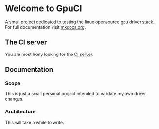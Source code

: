 # Welcome to GpuCI

A small project dedicated to testing the linux opensource gpu driver stack.
For full documentation visit [mkdocs.org](http://mkdocs.org).

## The CI server

You are most likely looking for the [CI server](jenkins/).

## Documentation

### Scope

This is just a small personal project intended to validate my own driver
changes.

### Architecture

This will take a while to write.
